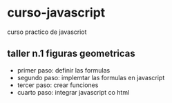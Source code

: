 # curso-javascript
curso practico de javascriot

## taller n.1 figuras geometricas

- primer paso: definir las formulas
- segundo paso: implemtar las formulas en javascript
- tercer paso: crear funciones
- cuarto paso: integrar javascript co html

